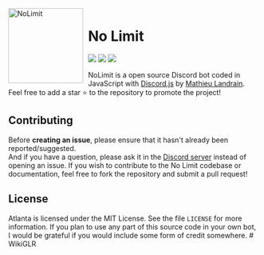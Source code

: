<img width="150" height="150" align="left" style="float: left; margin: 0 10px 0 0;" alt="NoLimit" src="https://i.goopics.net/7Ko7N.jpg">  

# No Limit

[![](https://img.shields.io/discord/716914717377167370.svg?logo=discord&colorB=7289DA)](https://discord.gg/WtpXSCq)
[![](https://img.shields.io/badge/discord.js-v12.0.0--dev-blue.svg?logo=npm)](https://github.com/discordjs)
[![](https://img.shields.io/badge/patreon-donate-orange.svg)](https://www.patreon.com/mathieulandrain)


NoLimit is a open source Discord bot coded in JavaScript with [Discord.js](https://discord.js.org) by [Mathieu Landrain](https://github.com/mathieulandrain).  
Feel free to add a star ⭐ to the repository to promote the project!

## Contributing

Before **creating an issue**, please ensure that it hasn't already been reported/suggested.   
And if you have a question, please ask it in the [Discord server](https://discord.gg/WtpXSCq) instead of opening an issue.
If you wish to contribute to the No Limit codebase or documentation, feel free to fork the repository and submit a pull request!

## License

Atlanta is licensed under the MIT License. See the file `LICENSE` for more information. If you plan to use any part of this source code in your own bot, I would be grateful if you would include some form of credit somewhere.
#   W i k i G L R  
 
